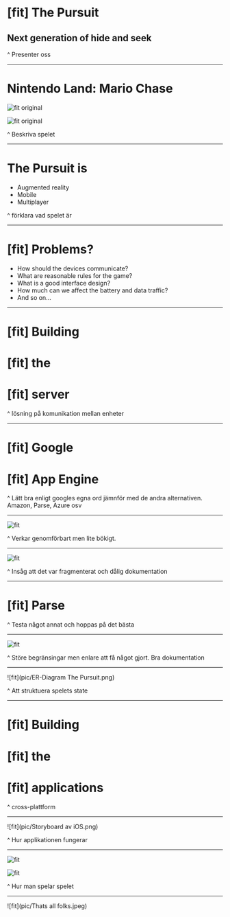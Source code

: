 # [fit] The Pursuit
## Next generation of hide and seek

^ Presenter oss

---

# Nintendo Land: Mario Chase

![fit original](pic/Mario-Chase-Nintendo-Land-preview-3.jpg)

![fit original](pic/Mario-Chase-Nintendo-Land.jpg)

^ Beskriva spelet

---

# The Pursuit is

- Augmented reality
- Mobile
- Multiplayer

^ förklara vad spelet är

---

# [fit] Problems?

- How should the devices communicate?
- What are reasonable rules for the game?
- What is a good interface design?
- How much can we affect the battery and data traffic?
- And so on...

---

# [fit] Building 
# [fit] the 
# [fit] server

^ lösning på komunikation mellan enheter

---

# [fit] Google 
# [fit] App Engine

^ Lätt bra enligt googles egna ord jämnför med de andra alternativen. Amazon, Parse, Azure osv

---

![fit](pic/ior1.jpg)

^ Verkar genomförbart men lite bökigt.

---

![fit](pic/ior2.jpg)

^ Insåg att det var fragmenterat och dålig dokumentation

---

# [fit] Parse

^ Testa något annat och hoppas på det bästa

---

![fit](pic/adventure-was-going-to-happen-winie-the-pooh.jpg)

^ Störe begränsingar men enlare att få något gjort. Bra dokumentation

---

![fit](pic/ER-Diagram The Pursuit.png)

^ Att struktuera spelets state

---

# [fit] Building 
# [fit] the 
# [fit] applications

^ cross-plattform

---

![fit](pic/Storyboard av iOS.png)

^ Hur applikationen fungerar

---

![fit](pic/ios_game.png)

![fit](pic/android_game.png)

^ Hur man spelar spelet

---

![fit](pic/Thats all folks.jpeg)

